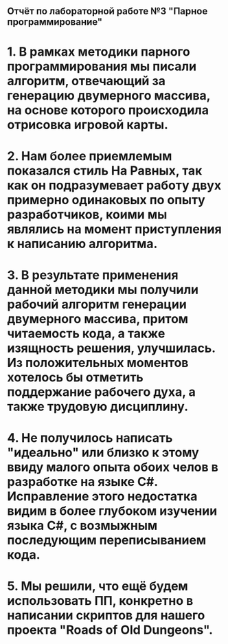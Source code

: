 ## Отчёт по лабораторной работе №3 "Парное программирование"

# 1. В рамках методики парного программирования мы писали алгоритм, отвечающий за генерацию двумерного массива, на основе которого происходила отрисовка игровой карты.
# 2. Нам более приемлемым показался стиль На Равных, так как он подразумевает работу двух примерно одинаковых по опыту разработчиков, коими мы являлись на момент приступления к написанию алгоритма.
# 3. В результате применения данной методики мы получили рабочий алгоритм генерации двумерного массива, притом читаемость кода, а также изящность решения, улучшилась. Из положительных моментов хотелось бы отметить поддержание рабочего духа, а также трудовую дисциплину.
# 4. Не получилось написать "идеально" или близко к этому ввиду малого опыта обоих челов в разработке на языке С#. Исправление этого недостатка видим в более глубоком изучении языка C#, с возмыжным последующим переписыванием кода.
# 5. Мы решили, что ещё будем использовать ПП, конкретно в написании скриптов для нашего проекта "Roads of Old Dungeons".
